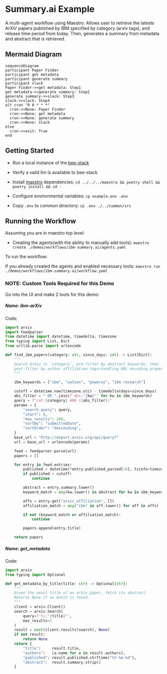 # Summary.ai Example

A multi-agent workflow using Maestro: Allows user to retrieve the latests ArXiV papers published by IBM specified by category (arxiv tags), and release time period from today. Then, generates a summary from metadata and abstract that is retrieved.

## Mermaid Diagram

<!-- MERMAID_START -->
```mermaid
sequenceDiagram
participant Paper Finder
participant get metadata
participant generate summary
participant slack
Paper Finder->>get metadata: Step1
get metadata->>generate summary: Step2
generate summary->>slack: Step3
slack->>slack: Step4
alt cron "0 0 * * *"
  cron->>None: Paper Finder
  cron->>None: get metadata
  cron->>None: generate summary
  cron->>None: slack
else
  cron->>exit: True
end
```
<!-- MERMAID_END -->

## Getting Started

* Run a local instance of the [bee-stack](https://github.com/i-am-bee/bee-stack/blob/main/README.md)

* Verify a valid llm is available to bee-stack

* Install [maestro](https://github.com/i-am-bee/beeai-labs) dependencies: `cd ../../../maestro && poetry shell && poetry install && cd -`

* Configure environmental variables: `cp example.env .env`

* Copy `.env` to common directory: `cp .env ./../common/src`

## Running the Workflow

Assuming you are in maestro top level:

* Creating the agents(with the ability to manually add tools): `maestro create ./demos/workflows/ibm-summary.ai/agents.yaml`

To run the workflow:

If you already created the agents and enabled necessary tools: `maestro run ./demos/workflows/ibm-summary.ai/workflow.yaml`

### NOTE: Custom Tools Required for this Demo

Go into the UI and make 2 tools for this demo:

##### Name: ibm-arXiv

Code:

```Python
import arxiv
import feedparser
from datetime import datetime, timedelta, timezone
from typing import List, Dict
from urllib.parse import urlencode

def find_ibm_papers(category: str, since_days: int) -> List[Dict]:
    """
    Search ArXiv in `category`, pre-filter by abstract keywords, then
    post-filter by author affiliation tags—handling URL encoding properly.
    """

    ibm_keywords = ["ibm", "watson", "powerai", "ibm research"]

    cutoff = datetime.now(timezone.utc) - timedelta(days=since_days)
    abs_filter = " OR ".join(f'abs:"{kw}"' for kw in ibm_keywords)
    query = f"cat:{category} AND ({abs_filter})"
    params = {
        "search_query": query,
        "start": 0,
        "max_results": 100,
        "sortBy": "submittedDate",
        "sortOrder": "descending",
    }
    base_url = "http://export.arxiv.org/api/query?"
    url = base_url + urlencode(params)

    feed = feedparser.parse(url)
    papers = []

    for entry in feed.entries:
        published = datetime(*entry.published_parsed[:6], tzinfo=timezone.utc)
        if published < cutoff:
            continue

        abstract = entry.summary.lower()
        keyword_match = any(kw.lower() in abstract for kw in ibm_keywords)

        affs = entry.get("arxiv_affiliation", [])
        affiliation_match = any("ibm" in aff.lower() for aff in affs)

        if not (keyword_match or affiliation_match):
            continue

        papers.append(entry.title)

    return papers
```

##### Name: get_metadata

Code:

```Python
import arxiv
from typing import Optional

def get_metadata_by_title(title: str) -> Optional[str]:
    """
    Given the exact title of an arXiv paper, fetch its abstract.
    Returns None if no match is found.
    """
    client = arxiv.Client()
    search = arxiv.Search(
        query=f'ti:"{title}"',
        max_results=1
    )
    result = next(client.results(search), None)
    if not result:
        return None
    return {
        "title":     result.title,
        "authors":   [a.name for a in result.authors],
        "published": result.published.strftime("%Y-%m-%d"),
        "abstract":  result.summary.strip()
    }
```
